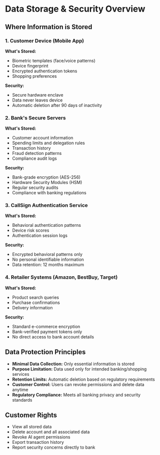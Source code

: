 # Data Storage & Security Overview

## Where Information is Stored

### 1. Customer Device (Mobile App)
**What's Stored:**
- Biometric templates (face/voice patterns)
- Device fingerprint
- Encrypted authentication tokens
- Shopping preferences

**Security:** 
- Secure hardware enclave
- Data never leaves device
- Automatic deletion after 90 days of inactivity

### 2. Bank's Secure Servers
**What's Stored:**
- Customer account information
- Spending limits and delegation rules
- Transaction history
- Fraud detection patterns
- Compliance audit logs

**Security:**
- Bank-grade encryption (AES-256)
- Hardware Security Modules (HSM)
- Regular security audits
- Compliance with banking regulations

### 3. CallSign Authentication Service
**What's Stored:**
- Behavioral authentication patterns
- Device risk scores
- Authentication session logs

**Security:**
- Encrypted behavioral patterns only
- No personal identifiable information
- Data retention: 12 months maximum

### 4. Retailer Systems (Amazon, BestBuy, Target)
**What's Stored:**
- Product search queries
- Purchase confirmations
- Delivery information

**Security:**
- Standard e-commerce encryption
- Bank-verified payment tokens only
- No direct access to bank account details

## Data Protection Principles

- **Minimal Data Collection:** Only essential information is stored
- **Purpose Limitation:** Data used only for intended banking/shopping services
- **Retention Limits:** Automatic deletion based on regulatory requirements
- **Customer Control:** Users can revoke permissions and delete data anytime
- **Regulatory Compliance:** Meets all banking privacy and security standards

## Customer Rights

- View all stored data
- Delete account and all associated data
- Revoke AI agent permissions
- Export transaction history
- Report security concerns directly to bank